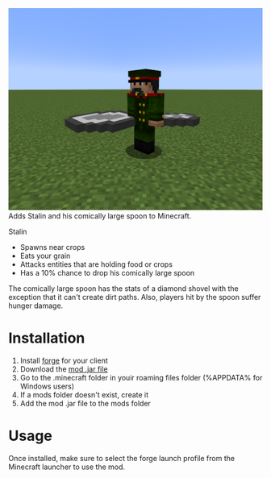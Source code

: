 ![Stalin and his spoon](/pictures/Stalin%20and%20his%20spoon.png)
Adds Stalin and his comically large spoon to Minecraft.

Stalin
- Spawns near crops
- Eats your grain
- Attacks entities that are holding food or crops
- Has a 10% chance to drop his comically large spoon

The comically large spoon has the stats of a diamond shovel with the exception that it can't create dirt paths. Also, players hit by the spoon suffer hunger damage.

# Installation
1. Install [forge](https://files.minecraftforge.net/net/minecraftforge/forge/) for your client
2. Download the [mod .jar file](https://github.com/abias1122/Hungry-Stalin/releases)
3. Go to the .minecraft folder in youir roaming files folder (%APPDATA% for Windows users)
4. If a mods folder doesn't exist, create it
5. Add the mod .jar file to the mods folder

# Usage
Once installed, make sure to select the forge launch profile from the Minecraft launcher to use the mod.
